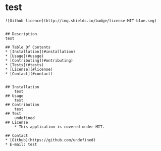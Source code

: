 # test
    ![Github licence](http://img.shields.io/badge/license-MIT-blue.svg)
    

    ## Description 
    test

    ## Table Of Contents
    * [Installation](#installation)
    * [Usage](#usage)
    * [Contributing](#ontributing)
    * [Tests](#tests)
    * [License](#license)
    * [Contact](#contact)
        
   
    ## Installation
        test
    ## Usage
        test
    ## Contribution
        test
    ## Test
        undefined
    ## License
        * This application is covered under MIT.
        
    ## Contact
    * [Github](https://github.com/undefined)
    * E-mail: test